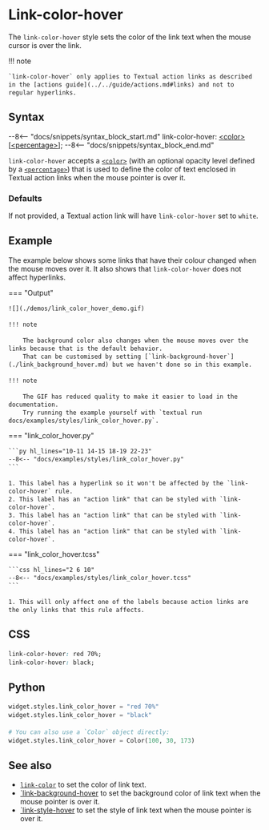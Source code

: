# Link-color-hover

The `link-color-hover` style sets the color of the link text when the mouse cursor is over the link.

!!! note

    `link-color-hover` only applies to Textual action links as described in the [actions guide](../../guide/actions.md#links) and not to regular hyperlinks.

## Syntax

--8<-- "docs/snippets/syntax_block_start.md"
link-color-hover: <a href="../../../css_types/color">&lt;color&gt;</a> [<a href="../../../css_types/percentage">&lt;percentage&gt;</a>];
--8<-- "docs/snippets/syntax_block_end.md"

`link-color-hover` accepts a [`<color>`](../../css_types/color.md) (with an optional opacity level defined by a [`<percentage>`](../../css_types/percentage.md)) that is used to define the color of text enclosed in Textual action links when the mouse pointer is over it.

### Defaults

If not provided, a Textual action link will have `link-color-hover` set to `white`.

## Example

The example below shows some links that have their colour changed when the mouse moves over it.
It also shows that `link-color-hover` does not affect hyperlinks.

=== "Output"

    ![](./demos/link_color_hover_demo.gif)

    !!! note

        The background color also changes when the mouse moves over the links because that is the default behavior.
        That can be customised by setting [`link-background-hover`](./link_background_hover.md) but we haven't done so in this example.

    !!! note

        The GIF has reduced quality to make it easier to load in the documentation.
        Try running the example yourself with `textual run docs/examples/styles/link_color_hover.py`.

=== "link_color_hover.py"

    ```py hl_lines="10-11 14-15 18-19 22-23"
    --8<-- "docs/examples/styles/link_color_hover.py"
    ```

    1. This label has a hyperlink so it won't be affected by the `link-color-hover` rule.
    2. This label has an "action link" that can be styled with `link-color-hover`.
    3. This label has an "action link" that can be styled with `link-color-hover`.
    4. This label has an "action link" that can be styled with `link-color-hover`.

=== "link_color_hover.tcss"

    ```css hl_lines="2 6 10"
    --8<-- "docs/examples/styles/link_color_hover.tcss"
    ```

    1. This will only affect one of the labels because action links are the only links that this rule affects.

## CSS

```css
link-color-hover: red 70%;
link-color-hover: black;
```

## Python

```py
widget.styles.link_color_hover = "red 70%"
widget.styles.link_color_hover = "black"

# You can also use a `Color` object directly:
widget.styles.link_color_hover = Color(100, 30, 173)
```

## See also

 - [`link-color`](./link_color.md) to set the color of link text.
 - [`link-background-hover](./link_background_hover.md) to set the background color of link text when the mouse pointer is over it.
 - [`link-style-hover](./link_style_hover.md) to set the style of link text when the mouse pointer is over it.
